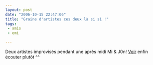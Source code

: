 ```yaml
---
layout: post
date: "2006-10-15 22:47:06"
title: "Graine d'artistes ces deux là si si !"
tags:
 - amis
 - emi

---
```


Deux artistes improvisés pendant une après midi Mi & J0n! [Voir](http://toadette.free.fr/tb.php?id=13) enfin écouter plutôt ^^
